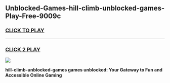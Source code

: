 
## Unblocked-Games-hill-climb-unblocked-games-Play-Free-9009c
<h3>
<a href="https://premium76.site?title=hill-climb-unblocked-games&ref=09A">CLICK TO PLAY</a></h3>
<hr>

<h3>
<a href="https://premium76.site?title=hill-climb-unblocked-games&ref=09A">CLICK 2 PLAY</a>
  
</h3>

<a href="https://premium76.site?title=hill-climb-unblocked-games&ref=09A"><img src="https://clearcache.store/games.png"></a>


**hill-climb-unblocked-games games unblocked: Your Gateway to Fun and Accessible Online Gaming**
